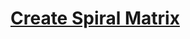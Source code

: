 # [Create Spiral Matrix](https://app.codesignal.com/arcade/python-arcade/complexity-of-comprehension/HZjrbpxa7gbrmb4kd/)
